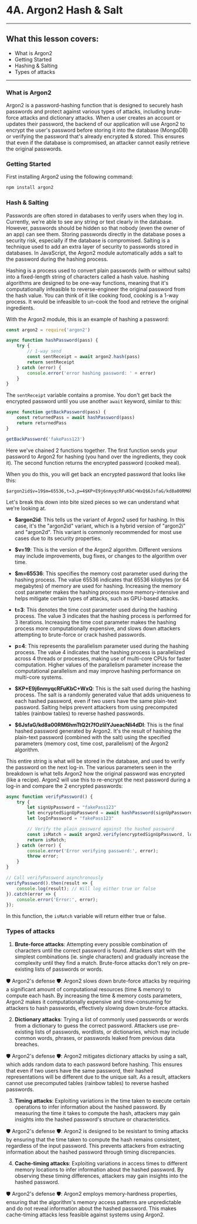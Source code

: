 # 4A. Argon2 Hash & Salt
***

## What this lesson covers:
- What is Argon2
- Getting Started
- Hashing & Salting
- Types of attacks

***

### What is Argon2

Argon2 is a password-hashing function that is designed to securely hash passwords and protect against various types of attacks, including brute-force attacks and dictionary attacks. When a user creates an account or updates their password, the backend of our application will use Argon2 to encrypt the user's password before storing it into the database (MongoDB) or verifying the password that's already encrypted & stored. This ensures that even if the database is compromised, an attacker cannot easily retrieve the original passwords.

### Getting Started

First installing Argon2 using the following command:

```bash
npm install argon2
```

### Hash & Salting

Passwords are often stored in databases to verify users when they log in. Currently, we're able to see any string or text clearly in the database. However, passwords should be hidden so that nobody (even the owner of an app) can see them. Storing passwords directly in the database poses a security risk, especially if the database is compromised. Salting is a technique used to add an extra layer of security to passwords stored in databases. In JavaScript, the Argon2 module automatically adds a salt to the password during the hashing process. 

Hashing is a process used to convert plain passwords (with or without salts) into a fixed-length string of characters called a hash value. hashing algorithms are designed to be one-way functions, meaning that it's computationally infeasible to reverse-engineer the original password from the hash value. You can think of it like cooking food, cooking is a 1-way process. It would be infeasible to un-cook the food and retrieve the original ingredients.

With the Argon2 module, this is an example of hashing a password:

```js
const argon2 = require('argon2')

async function hashPassword(pass) {
    try {
        // 1-way send
        const sentReceipt = await argon2.hash(pass)
        return sentReceipt
    } catch (error) {
        console.error('error hashing password: ' + error)
    }
}
```

The `sentReceipt` variable contains a promise. You don't get back the encrypted password until you use another `await` keyword, similar to this:

```js
async function getBackPassword(pass) {
    const returnedPass = await hashPassword(pass)
    return returnedPass
}

getBackPassword('fakePass123')
```

Here we've chained 2 functions together. The first function sends your password to Argon2 for hashing (you hand over the ingredients, they cook it). The second function returns the encrypted password (cooked meal).

When you do this, you will get back an encrypted password that looks like this:

```
$argon2id$v=19$m=65536,t=3,p=4$KP+E9j6nmyqcRFuKbC+WxQ$6JsfaG/kd8a00RM6hmTtQ2t7fOzlilYJueacNli4dDI
```

Let's break this down into bite sized pieces so we can understand what we're looking at.

- **$argon2id**: This tells us the variant of Argon2 used for hashing. In this case, it's the "argon2id" variant, which is a hybrid version of "argon2i" and "argon2d". This variant is commonly recommended for most use cases due to its security properties.

- **$v=19**: This is the version of the Argon2 algorithm. Different versions may include improvements, bug fixes, or changes to the algorithm over time.

- **$m=65536**: This specifies the memory cost parameter used during the hashing process. The value 65536 indicates that 65536 kilobytes (or 64 megabytes) of memory are used for hashing. Increasing the memory cost parameter makes the hashing process more memory-intensive and helps mitigate certain types of attacks, such as GPU-based attacks.

- **t=3**: This denotes the time cost parameter used during the hashing process. The value 3 indicates that the hashing process is performed for 3 iterations. Increasing the time cost parameter makes the hashing process more computationally expensive, and slows down attackers attempting to brute-force or crack hashed passwords.

- **p=4**: This represents the parallelism parameter used during the hashing process. The value 4 indicates that the hashing process is parallelized across 4 threads or processes, making use of multi-core CPUs for faster computation. Higher values of the parallelism parameter increase the computational parallelism and may improve hashing performance on multi-core systems.

- **$KP+E9j6nmyqcRFuKbC+WxQ**: This is the salt used during the hashing process. The salt is a randomly generated value that adds uniqueness to each hashed password, even if two users have the same plain-text password. Salting helps prevent attackers from using precomputed tables (rainbow tables) to reverse hashed passwords.

- **$6JsfaG/kd8a00RM6hmTtQ2t7fOzlilYJueacNli4dDI**: This is the final hashed password generated by Argon2. It's the result of hashing the plain-text password (combined with the salt) using the specified parameters (memory cost, time cost, parallelism) of the Argon2 algorithm.

This entire string is what will be stored in the database, and used to verify the password on the next log-in. The various parameters seen in the breakdown is what tells Argon2 how the original password was encrypted (like a recipe). Argon2 will use this to re-encrypt the next password during a log-in and compare the 2 encrypted passwords:

```js
async function verifyPassword() {
    try {
        let signUpPassword = "fakePass123"
        let encryptedSignUpPassword = await hashPassword(signUpPassword)
        let logInPassword = "fakePass123"

        // Verify the plain password against the hashed password
        const isMatch = await argon2.verify(encryptedSignUpPassword, logInPassword);
        return isMatch;
    } catch (error) {
        console.error('Error verifying password:', error);
        throw error;
    }
}

// Call verifyPassword asynchronously
verifyPassword().then(result => {
    console.log(result); // Will log either true or false
}).catch(error => {
    console.error('Error:', error);
});
```

In this function, the `isMatch` variable will return either true or false. 

### Types of attacks

1. **Brute-force attacks**: Attempting every possible combination of characters until the correct password is found. Attackers start with the simplest combinations (ie. single characters) and gradually increase the complexity until they find a match. Brute-force attacks don't rely on pre-existing lists of passwords or words.

🛡️ Argon2's defense 🛡️: Argon2 slows down brute-force attacks by requiring a significant amount of computational resources (time & memory) to compute each hash. By increasing the time & memory costs parameters, Argon2 makes it computationally expensive and time-consuming for attackers to hash passwords, effectively slowing down brute-force attacks.

2. **Dictionary attacks**: Trying a list of commonly used passwords or words from a dictionary to guess the correct password. Attackers use pre-existing lists of passwords, wordlists, or dictionaries, which may include common words, phrases, or passwords leaked from previous data breaches.

🛡️ Argon2's defense 🛡️: Argon2 mitigates dictionary attacks by using a salt, which adds random data to each password before hashing. This ensures that even if two users have the same password, their hashed representations will be different due to the unique salt. As a result, attackers cannot use precomputed tables (rainbow tables) to reverse hashed passwords.

3. **Timing attacks**: Exploiting variations in the time taken to execute certain operations to infer information about the hashed password. By measuring the time it takes to compute the hash, attackers may gain insights into the hashed password's structure or characteristics.

🛡️ Argon2's defense 🛡️: Argon2 is designed to be resistant to timing attacks by ensuring that the time taken to compute the hash remains consistent, regardless of the input password. This prevents attackers from extracting information about the hashed password through timing discrepancies.

4. **Cache-timing attacks**: Exploiting variations in access times to different memory locations to infer information about the hashed password. By observing these timing differences, attackers may gain insights into the hashed password.

🛡️ Argon2's defense 🛡️: Argon2 employs memory-hardness properties, ensuring that the algorithm's memory access patterns are unpredictable and do not reveal information about the hashed password. This makes cache-timing attacks less feasible against systems using Argon2.





